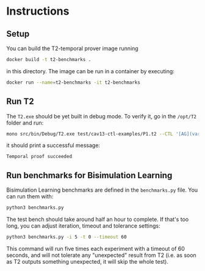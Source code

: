# Instructions

## Setup


You can build the T2-temporal prover image running

```bash
docker build -t t2-benchmarks .
```

in this directory. The image can be run in a container by executing:

```bash
docker run --name=t2-benchmarks -it t2-benchmarks 
```

## Run T2

The `T2.exe` should be yet built in debug mode. To verify it, go in the `/opt/T2` folder and run:

```sh
mono src/bin/Debug/T2.exe test/cav13-ctl-examples/P1.t2 --CTL '[AG](varA != 1 || [AF](varR == 1))'
```

it should print a successful message:

```
Temporal proof succeeded
```

## Run benchmarks for Bisimulation Learning 

Bisimulation Learning benchmarks are defined in the `benchmarks.py` file. You can run them with:
```bash
python3 benchmarks.py
```

The test bench should take around half an hour to complete. If that's too long, you can adjust iteration, timeout and tolerance settings:

```bash
python3 benchmarks.py -i 5 -t 0 --timeout 60
```
This command will run five times each experiment with a timeout of 60 seconds, and will not tolerate any "unexpected" result from T2 (i.e. as soon as T2 outputs something unexpected, it will skip the whole test).
